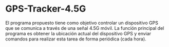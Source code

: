 # GPS-Tracker-4.5G
El programa propuesto tiene como objetivo controlar un dispositivo GPS que se comunica a través de una señal 4.5G móvil. La función principal del programa es obtener la ubicación actual del dispositivo GPS y enviar comandos para realizar esta tarea de forma periódica (cada hora).
